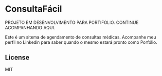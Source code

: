 # ConsultaFácil

PROJETO EM DESENVOLVIMENTO PARA PORTIFOLIO.
CONTINUE ACOMPANHANDO AQUI. 

Este é um sitema de agendamento de consultas médicas. Acompanhe meu perfil no Linkedin para saber quando o mesmo estará pronto como Porfólio. 

## License

MIT
